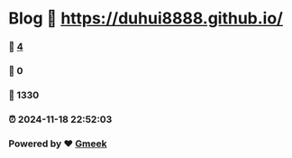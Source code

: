 # Blog :link: https://duhui8888.github.io/ 
### :page_facing_up: [4](https://duhui8888.github.io//tag.html) 
### :speech_balloon: 0 
### :hibiscus: 1330 
### :alarm_clock: 2024-11-18 22:52:03 
### Powered by :heart: [Gmeek](https://github.com/Meekdai/Gmeek)
